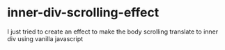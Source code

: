 # inner-div-scrolling-effect
I just tried to create an effect to make the body scrolling translate to inner div using vanilla javascript
